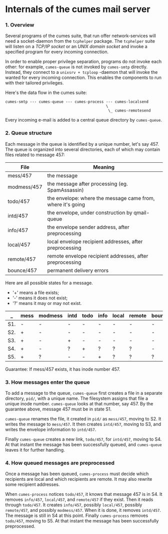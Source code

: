 # Internals of the cumes mail server

### 1. Overview

Several programs of the cumes suite, that run offer network-services will need a socket-daemon from the `tcphelper` package. The `tcphelper` suite will listen on a *TCP/IP socket* or an *UNIX domain socket* and invoke a specified program for every incoming connection.

In order to enable proper privilege separation, programs do not invoke each other: for example, `cumes-queue` is not invoked by `cumes-smtp` directly. Instead, they connect to a `unixsrv + tcploop` -daemon that will invoke the wanted for every incoming connection. This enables the components to run with their tailored privileges.

Here's the data flow in the cumes suite:

```
cumes-smtp --- cumes-queue --- cumes-process --- cumes-localsend
                                             \
                                              \_ cumes-remotesend
```

Every incoming e-mail is added to a central queue directory by `cumes-queue`.

### 2. Queue structure

Each message in the queue is identified by a unique number, let's say 457. The queue is organized into several directories, each of which may contain files related to message 457:

File | Meaning
--- | ---
mess/457 | the message
modmess/457 | the message after processing (eg. SpamAssassin)
todo/457 | the envelope: where the message came from, where it's going
intd/457 | the envelope, under construction by qmail-queue
info/457 | the envelope sender address, after preprocessing
local/457 | local envelope recipient addresses, after preprocessing
remote/457 | remote envelope recipient addresses, after preprocessing
bounce/457 | permanent delivery errors

Here are all possible states for a message.
* '+' means a file exists;
* '-' means it does not exist;
* '?' means it may or may not exist.

_ | mess | modmess | intd | todo | info | local | remote | bounce | _
--- | --- | --- | --- | --- | --- | --- | --- | --- | ---
   S1. | - | - | - | - | - | - | - | -
   S2. | + | - | - | - | - | - | - | -
   S3. | + | - | + | - | - | - | - | -
   S4. | + | - | ? | + | ? | ? | ? | - | (queued)
   S5. | + | ? | - | - | + | ? | ? | ? | (preprocessed)

Guarantee: If mess/457 exists, it has inode number 457.

### 3. How messages enter the queue

To add a message to the queue, `cumes-queue` first creates a file in a
separate directory, `pid/`, with a unique name. The filesystem assigns
that file a unique inode number. `cumes-queue` looks at that number, say 457.
By the guarantee above, message 457 must be in state S1.

`cumes-queue` renames the file, it created in `pid/` as `mess/457`, moving to S2. It writes
the message to `mess/457`. It then creates `intd/457`, moving to S3, and
writes the envelope information to `intd/457`.

Finally `cumes-queue` creates a new link, `todo/457`, for `intd/457`, moving
to S4. At that instant the message has been successfully queued, and
`cumes-queue` leaves it for further handling.

### 4. How queued messages are preprocessed

Once a message has been queued, `cumes-process` must decide which recipients
are local and which recipients are remote. It may also rewrite some
recipient addresses.

When `cumes-process` notices `todo/457`, it knows that message 457 is in S4. It
removes `info/457`, `local/457`, and `remote/457` if they exist. Then it reads
through `todo/457`. It creates `info/457`, possibly `local/457`, possibly
`remote/457`, and possibly `modmess/457`. When it is done, it removes `intd/457`.
The message is still in S4 at this point. Finally `cumes-process` removes `todo/457`,
moving to S5. At that instant the message has been successfully preprocessed.

